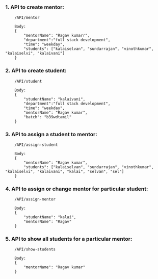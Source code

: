 ### 1. API to create mentor:
        
        /API/mentor

        Body: 
        {   
            "mentorName": "Ragav kumarr",
            "department":"full stack development",
            "time": "weekday",
            "students": ["kalaiselvan", "sundarrajan", "vinothkumar", "kalaiselvi", "kalaivani"]
        }

### 2. API to create student: 

        /API/student

        Body:
        {   
            "studentName": "kalaivani",
            "department":"full stack development",
            "time": "weekday",
            "mentorName": "Ragav kumar",
            "batch": "b39wdtamil"
        }
### 3. API to assign a student to mentor:

        /API/assign-student

        Body:
        {   
            "mentorName": "Ragav kumar",
            "students": ["kalaiselvan", "sundarrajan", "vinothkumar", "kalaiselvi", "kalaivani", "kalai", "selvan", "sel"]
        }
### 4. API to assign or change mentor for particular student:

        /API/assign-mentor

        Body:
        {   
            "studentName": "kalai",
            "mentorName": "Ragav"
        }
### 5. API to show all students for a particular mentor:

        /API/show-students

        Body:
        {   
            "mentorName": "Ragav kumar"
        }